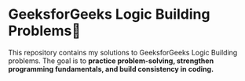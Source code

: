 # GeeksforGeeks Logic Building Problems🚀

This repository contains my solutions to GeeksforGeeks Logic Building problems.
The goal is to **practice problem-solving, strengthen programming fundamentals, and build consistency in coding.**

